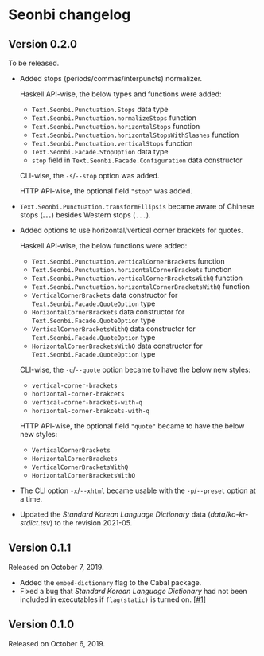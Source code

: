 Seonbi changelog
================

Version 0.2.0
-------------

To be released.

 -  Added stops (periods/commas/interpuncts) normalizer.

    Haskell API-wise, the below types and functions were added:

     -  `Text.Seonbi.Punctuation.Stops` data type
     -  `Text.Seonbi.Punctuation.normalizeStops` function
     -  `Text.Seonbi.Punctuation.horizontalStops` function
     -  `Text.Seonbi.Punctuation.horizontalStopsWithSlashes` function
     -  `Text.Seonbi.Punctuation.verticalStops` function
     -  `Text.Seonbi.Facade.StopOption` data type
     -  `stop` field in `Text.Seonbi.Facade.Configuration` data constructor

    CLI-wise, the `-s`/`--stop` option was added.

    HTTP API-wise, the optional field `"stop"` was added.

 -  `Text.Seonbi.Punctuation.transformEllipsis` became aware of Chinese stops
    (`。。。`) besides Western stops (`...`).

 -  Added options to use horizontal/vertical corner brackets for quotes.

    Haskell API-wise, the below functions were added:

     -  `Text.Seonbi.Punctuation.verticalCornerBrackets` function
     -  `Text.Seonbi.Punctuation.horizontalCornerBrackets` function
     -  `Text.Seonbi.Punctuation.verticalCornerBracketsWithQ` function
     -  `Text.Seonbi.Punctuation.horizontalCornerBracketsWithQ` function
     -  `VerticalCornerBrackets` data constructor for
        `Text.Seonbi.Facade.QuoteOption` type
     -  `HorizontalCornerBrackets` data constructor for
        `Text.Seonbi.Facade.QuoteOption` type
     -  `VerticalCornerBracketsWithQ` data constructor for
        `Text.Seonbi.Facade.QuoteOption` type
     -  `HorizontalCornerBracketsWithQ` data constructor for
        `Text.Seonbi.Facade.QuoteOption` type

    CLI-wise, the `-q`/`--quote` option became to have the below new styles:

     -  `vertical-corner-brackets`
     -  `horizontal-corner-brakcets`
     -  `vertical-corner-brackets-with-q`
     -  `horizontal-corner-brakcets-with-q`

    HTTP API-wise, the optional field `"quote"` became to have the below new
    styles:

     -  `VerticalCornerBrackets`
     -  `HorizontalCornerBrackets`
     -  `VerticalCornerBracketsWithQ`
     -  `HorizontalCornerBracketsWithQ`

 -  The CLI option `-x`/`--xhtml` became usable with the `-p`/`--preset` option
    at a time.

 -  Updated the *Standard Korean Language Dictionary* data
    (*data/ko-kr-stdict.tsv*) to the revision 2021-05.


Version 0.1.1
-------------

Released on October 7, 2019.

 -  Added the `embed-dictionary` flag to the Cabal package.
 -  Fixed a bug that *Standard Korean Language Dictionary* had not been
    included in executables if `flag(static)` is turned on.  [[#1]]

[#1]: https://github.com/dahlia/seonbi/issues/1


Version 0.1.0
-------------

Released on October 6, 2019.
